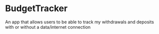 # BudgetTracker
An app that allows users to be able to track my withdrawals and deposits with or without a data/internet connection
